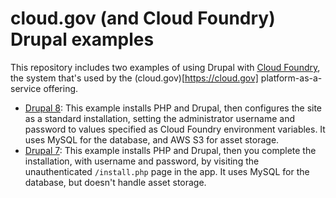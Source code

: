 # cloud.gov (and Cloud Foundry) Drupal examples

This repository includes two examples of using Drupal with [Cloud Foundry](https://cloudfoundry.org), the system that's used by the (cloud.gov)[https://cloud.gov] platform-as-a-service offering.

* [Drupal 8](./drupal-8/README.md): This example installs PHP and Drupal, then configures the site as a standard installation, setting the administrator username and password to values specified as Cloud Foundry environment variables. It uses MySQL for the database, and AWS S3 for asset storage.
* [Drupal 7](./drupal-7/README.md): This example installs PHP and Drupal, then you complete the installation, with username and password, by visiting the unauthenticated `/install.php` page in the app. It uses MySQL for the database, but doesn't handle asset storage.

